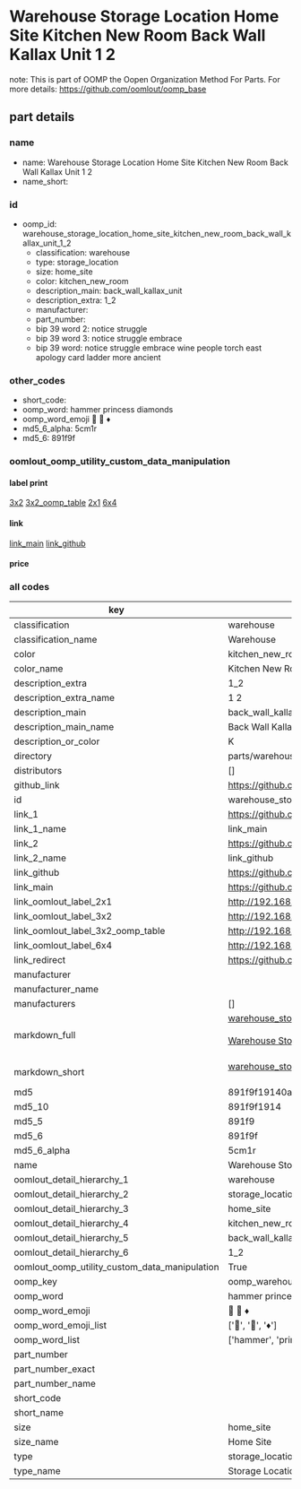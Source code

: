 # Warehouse Storage Location Home Site Kitchen New Room Back Wall Kallax Unit 1 2  

note: This is part of OOMP the Oopen Organization Method For Parts. For more details: https://github.com/oomlout/oomp_base

##  part details
  







### name
* name: Warehouse Storage Location Home Site Kitchen New Room Back Wall Kallax Unit 1 2
* name_short: 
### id
* oomp_id: warehouse_storage_location_home_site_kitchen_new_room_back_wall_kallax_unit_1_2
  * classification: warehouse
  * type: storage_location
  * size: home_site
  * color: kitchen_new_room
  * description_main: back_wall_kallax_unit
  * description_extra: 1_2
  * manufacturer: 
  * part_number: 
  * bip 39 word 2: notice struggle
  * bip 39 word 3: notice struggle embrace
  * bip 39 word: notice struggle embrace wine people torch east apology card ladder more ancient

### other_codes
* short_code: 
* oomp_word: hammer princess diamonds
* oomp_word_emoji :hammer: :princess: :diamonds:
* md5_6_alpha: 5cm1r
* md5_6: 891f9f






### oomlout_oomp_utility_custom_data_manipulation
#### label print
[3x2](http://192.168.1.245:1112/?label=oomp%205cm1r)
[3x2_oomp_table](http://192.168.1.108:1112/?label=oomp%205cm1r)
[2x1](http://192.168.1.242:1112/?label=oomp%205cm1r)
[6x4](http://192.168.1.55:1112/?label=oomp%205cm1r)    

#### link

[link_main](https://github.com/oomlout/oomlout_oomp_version_1_messy/tree/main/parts/warehouse_storage_location_home_site_kitchen_new_room_back_wall_kallax_unit_1_2) [link_github](https://github.com/oomlout/oomlout_oomp_version_1_messy/tree/main/parts/warehouse_storage_location_home_site_kitchen_new_room_back_wall_kallax_unit_1_2)                             

#### price







### all codes 
| key | value |  
| --- | --- |  
| classification | warehouse |  
| classification_name | Warehouse |  
| color | kitchen_new_room |  
| color_name | Kitchen New Room |  
| description_extra | 1_2 |  
| description_extra_name | 1 2 |  
| description_main | back_wall_kallax_unit |  
| description_main_name | Back Wall Kallax Unit |  
| description_or_color | K  |  
| directory | parts/warehouse_storage_location_home_site_kitchen_new_room_back_wall_kallax_unit_1_2 |  
| distributors | [] |  
| github_link | https://github.com/oomlout/oomlout_oomp_part_src/tree/main/parts/warehouse_storage_location_home_site_kitchen_new_room_back_wall_kallax_unit_1_2 |  
| id | warehouse_storage_location_home_site_kitchen_new_room_back_wall_kallax_unit_1_2 |  
| link_1 | https://github.com/oomlout/oomlout_oomp_version_1_messy/tree/main/parts/warehouse_storage_location_home_site_kitchen_new_room_back_wall_kallax_unit_1_2 |  
| link_1_name | link_main |  
| link_2 | https://github.com/oomlout/oomlout_oomp_version_1_messy/tree/main/parts/warehouse_storage_location_home_site_kitchen_new_room_back_wall_kallax_unit_1_2 |  
| link_2_name | link_github |  
| link_github | https://github.com/oomlout/oomlout_oomp_version_1_messy/tree/main/parts/warehouse_storage_location_home_site_kitchen_new_room_back_wall_kallax_unit_1_2 |  
| link_main | https://github.com/oomlout/oomlout_oomp_version_1_messy/tree/main/parts/warehouse_storage_location_home_site_kitchen_new_room_back_wall_kallax_unit_1_2 |  
| link_oomlout_label_2x1 | http://192.168.1.242:1112/?label=oomp%205cm1r |  
| link_oomlout_label_3x2 | http://192.168.1.245:1112/?label=oomp%205cm1r |  
| link_oomlout_label_3x2_oomp_table | http://192.168.1.108:1112/?label=oomp%205cm1r |  
| link_oomlout_label_6x4 | http://192.168.1.55:1112/?label=oomp%205cm1r |  
| link_redirect | https://github.com/oomlout/oomlout_oomp_version_1_messy/tree/main/parts/warehouse_storage_location_home_site_kitchen_new_room_back_wall_kallax_unit_1_2 |  
| manufacturer |  |  
| manufacturer_name |  |  
| manufacturers | [] |  
| markdown_full | [warehouse_storage_location_home_site_kitchen_new_room_back_wall_kallax_unit_1_2](none)<br>[](none)<br>[Warehouse Storage Location Home Site Kitchen New Room Back Wall Kallax Unit 1 2](none)<br><br> |  
| markdown_short | [warehouse_storage_location_home_site_kitchen_new_room_back_wall_kallax_unit_1_2](none)<br><br> |  
| md5 | 891f9f19140a68b795516fb89135d4b7 |  
| md5_10 | 891f9f1914 |  
| md5_5 | 891f9 |  
| md5_6 | 891f9f |  
| md5_6_alpha | 5cm1r |  
| name | Warehouse Storage Location Home Site Kitchen New Room Back Wall Kallax Unit 1 2 |  
| oomlout_detail_hierarchy_1 | warehouse |  
| oomlout_detail_hierarchy_2 | storage_location |  
| oomlout_detail_hierarchy_3 | home_site |  
| oomlout_detail_hierarchy_4 | kitchen_new_room |  
| oomlout_detail_hierarchy_5 | back_wall_kallax_unit |  
| oomlout_detail_hierarchy_6 | 1_2 |  
| oomlout_oomp_utility_custom_data_manipulation | True |  
| oomp_key | oomp_warehouse_storage_location_home_site_kitchen_new_room_back_wall_kallax_unit_1_2 |  
| oomp_word | hammer princess diamonds |  
| oomp_word_emoji | :hammer: :princess: :diamonds: |  
| oomp_word_emoji_list | [':hammer:', ':princess:', ':diamonds:'] |  
| oomp_word_list | ['hammer', 'princess', 'diamonds'] |  
| part_number |  |  
| part_number_exact |  |  
| part_number_name |  |  
| short_code |  |  
| short_name |  |  
| size | home_site |  
| size_name | Home Site |  
| type | storage_location |  
| type_name | Storage Location |  
